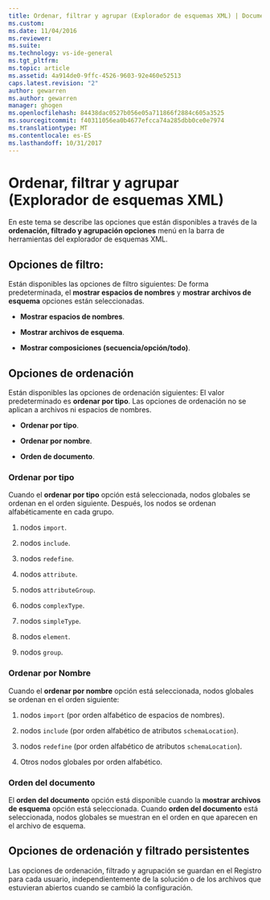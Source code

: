 ```yaml
---
title: Ordenar, filtrar y agrupar (Explorador de esquemas XML) | Documentos de Microsoft
ms.custom: 
ms.date: 11/04/2016
ms.reviewer: 
ms.suite: 
ms.technology: vs-ide-general
ms.tgt_pltfrm: 
ms.topic: article
ms.assetid: 4a914de0-9ffc-4526-9603-92e460e52513
caps.latest.revision: "2"
author: gewarren
ms.author: gewarren
manager: ghogen
ms.openlocfilehash: 84438dac0527b056e05a711866f2884c605a3525
ms.sourcegitcommit: f40311056ea0b4677efcca74a285dbb0ce0e7974
ms.translationtype: MT
ms.contentlocale: es-ES
ms.lasthandoff: 10/31/2017
---
```

# <a name="sorting-filtering-and-grouping-xml-schema-explorer"></a>Ordenar, filtrar y agrupar (Explorador de esquemas XML)
En este tema se describe las opciones que están disponibles a través de la **ordenación, filtrado y agrupación opciones** menú en la barra de herramientas del explorador de esquemas XML.  
  
## <a name="filter-options"></a>Opciones de filtro:  
 Están disponibles las opciones de filtro siguientes: De forma predeterminada, el **mostrar espacios de nombres** y **mostrar archivos de esquema** opciones están seleccionadas.  
  
-   **Mostrar espacios de nombres**.  
  
-   **Mostrar archivos de esquema**.  
  
-   **Mostrar composiciones (secuencia/opción/todo)**.  
  
## <a name="sorting-options"></a>Opciones de ordenación  
 Están disponibles las opciones de ordenación siguientes: El valor predeterminado es **ordenar por tipo**. Las opciones de ordenación no se aplican a archivos ni espacios de nombres.  
  
-   **Ordenar por tipo**.  
  
-   **Ordenar por nombre**.  
  
-   **Orden de documento**.  
  
### <a name="sort-by-type"></a>Ordenar por tipo  
 Cuando el **ordenar por tipo** opción está seleccionada, nodos globales se ordenan en el orden siguiente. Después, los nodos se ordenan alfabéticamente en cada grupo.  
  
1.  nodos `import`.  
  
2.  nodos `include`.  
  
3.  nodos `redefine`.  
  
4.  nodos `attribute`.  
  
5.  nodos `attributeGroup`.  
  
6.  nodos `complexType`.  
  
7.  nodos `simpleType`.  
  
8.  nodos `element`.  
  
9. nodos `group`.  
  
### <a name="sort-by-name"></a>Ordenar por Nombre  
 Cuando el **ordenar por nombre** opción está seleccionada, nodos globales se ordenan en el orden siguiente:  
  
1.  nodos `import` (por orden alfabético de espacios de nombres).  
  
2.  nodos `include` (por orden alfabético de atributos `schemaLocation`).  
  
3.  nodos `redefine` (por orden alfabético de atributos `schemaLocation`).  
  
4.  Otros nodos globales por orden alfabético.  
  
### <a name="document-order"></a>Orden del documento  
 El **orden del documento** opción está disponible cuando la **mostrar archivos de esquema** opción está seleccionada. Cuando **orden del documento** está seleccionada, nodos globales se muestran en el orden en que aparecen en el archivo de esquema.  
  
## <a name="persisting-sortfilter-options"></a>Opciones de ordenación y filtrado persistentes  
 Las opciones de ordenación, filtrado y agrupación se guardan en el Registro para cada usuario, independientemente de la solución o de los archivos que estuvieran abiertos cuando se cambió la configuración.